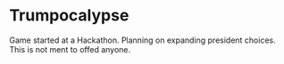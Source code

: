 # Trumpocalypse
Game started at a Hackathon. Planning on expanding president choices. 
This is not ment to offed anyone.
